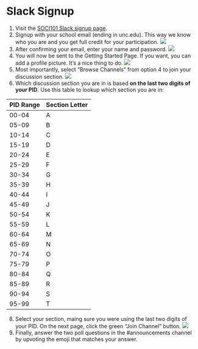 # Slack Signup


1.	Visit the [SOCI101 Slack signup page](https://join.slack.com/t/soci101/shared_invite/zt-kqtl3lnb-vhjyJ6KspryovfM4iLZxoA).
2.	Signup with your school email (ending in unc.edu). This way we know who you are and you get full credit for your participation.
![](../images/join.png)
4.	After confirming your email, enter your name and password.
![](../images/confirm.png)
5.	You will now be sent to the Getting Started Page. If you want, you can add a profile picture. It’s a nice thing to do.
![](../images/pic.png)
6.	Most importantly, select “Browse Channels” from option 4 to join your discussion section.
![](../images/browse.png)
7.	Which discussion section you are in is based **on the last two digits of your PID**. Use this table to lookup which section you are in:

| PID Range | Section Letter|
|-----------|---------|
| 00-04     | A       |
| 05-09     | B       |
| 10-14     | C       |
| 15-19     | D       |
| 20-24     | E       |
| 25-29     | F       |
| 30-34     | G       |
| 35-39     | H       |
| 40-44     | I       |
| 45-49     | J       |
| 50-54     | K       |
| 55-59     | L       |
| 60-64     | M       |
| 65-69     | N       |
| 70-74     | O       |
| 75-79     | P       |
| 80-84     | Q       |
| 85-89     | R       |
| 90-94     | S       |
| 95-99     | T       |

8.	Select your section, maing sure you were using the last two digits of your PID. On the next page, click the green “Join Channel” button.
![](../images/section.png)
9.	Finally, answer the two poll questions in the #announcements channel by upvoting the emoji that matches your answer.
